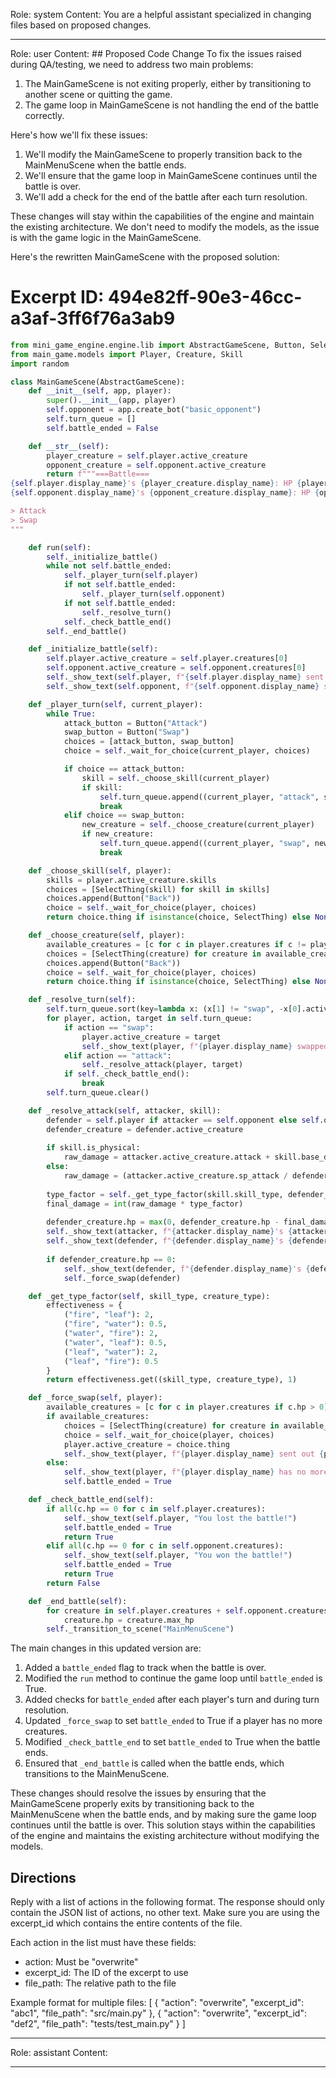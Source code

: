 Role: system
Content: You are a helpful assistant specialized in changing files based on proposed changes.
__________________
Role: user
Content: ## Proposed Code Change
To fix the issues raised during QA/testing, we need to address two main problems:

1. The MainGameScene is not exiting properly, either by transitioning to another scene or quitting the game.
2. The game loop in MainGameScene is not handling the end of the battle correctly.

Here's how we'll fix these issues:

1. We'll modify the MainGameScene to properly transition back to the MainMenuScene when the battle ends.
2. We'll ensure that the game loop in MainGameScene continues until the battle is over.
3. We'll add a check for the end of the battle after each turn resolution.

These changes will stay within the capabilities of the engine and maintain the existing architecture. We don't need to modify the models, as the issue is with the game logic in the MainGameScene.

Here's the rewritten MainGameScene with the proposed solution:

# Excerpt ID: 494e82ff-90e3-46cc-a3af-3ff6f76a3ab9
```python main_game/scenes/main_game_scene.py
from mini_game_engine.engine.lib import AbstractGameScene, Button, SelectThing
from main_game.models import Player, Creature, Skill
import random

class MainGameScene(AbstractGameScene):
    def __init__(self, app, player):
        super().__init__(app, player)
        self.opponent = app.create_bot("basic_opponent")
        self.turn_queue = []
        self.battle_ended = False

    def __str__(self):
        player_creature = self.player.active_creature
        opponent_creature = self.opponent.active_creature
        return f"""===Battle===
{self.player.display_name}'s {player_creature.display_name}: HP {player_creature.hp}/{player_creature.max_hp}
{self.opponent.display_name}'s {opponent_creature.display_name}: HP {opponent_creature.hp}/{opponent_creature.max_hp}

> Attack
> Swap
"""

    def run(self):
        self._initialize_battle()
        while not self.battle_ended:
            self._player_turn(self.player)
            if not self.battle_ended:
                self._player_turn(self.opponent)
            if not self.battle_ended:
                self._resolve_turn()
            self._check_battle_end()
        self._end_battle()

    def _initialize_battle(self):
        self.player.active_creature = self.player.creatures[0]
        self.opponent.active_creature = self.opponent.creatures[0]
        self._show_text(self.player, f"{self.player.display_name} sent out {self.player.active_creature.display_name}!")
        self._show_text(self.opponent, f"{self.opponent.display_name} sent out {self.opponent.active_creature.display_name}!")

    def _player_turn(self, current_player):
        while True:
            attack_button = Button("Attack")
            swap_button = Button("Swap")
            choices = [attack_button, swap_button]
            choice = self._wait_for_choice(current_player, choices)

            if choice == attack_button:
                skill = self._choose_skill(current_player)
                if skill:
                    self.turn_queue.append((current_player, "attack", skill))
                    break
            elif choice == swap_button:
                new_creature = self._choose_creature(current_player)
                if new_creature:
                    self.turn_queue.append((current_player, "swap", new_creature))
                    break

    def _choose_skill(self, player):
        skills = player.active_creature.skills
        choices = [SelectThing(skill) for skill in skills]
        choices.append(Button("Back"))
        choice = self._wait_for_choice(player, choices)
        return choice.thing if isinstance(choice, SelectThing) else None

    def _choose_creature(self, player):
        available_creatures = [c for c in player.creatures if c != player.active_creature and c.hp > 0]
        choices = [SelectThing(creature) for creature in available_creatures]
        choices.append(Button("Back"))
        choice = self._wait_for_choice(player, choices)
        return choice.thing if isinstance(choice, SelectThing) else None

    def _resolve_turn(self):
        self.turn_queue.sort(key=lambda x: (x[1] != "swap", -x[0].active_creature.speed))
        for player, action, target in self.turn_queue:
            if action == "swap":
                player.active_creature = target
                self._show_text(player, f"{player.display_name} swapped to {target.display_name}!")
            elif action == "attack":
                self._resolve_attack(player, target)
            if self._check_battle_end():
                break
        self.turn_queue.clear()

    def _resolve_attack(self, attacker, skill):
        defender = self.player if attacker == self.opponent else self.opponent
        defender_creature = defender.active_creature
        
        if skill.is_physical:
            raw_damage = attacker.active_creature.attack + skill.base_damage - defender_creature.defense
        else:
            raw_damage = (attacker.active_creature.sp_attack / defender_creature.sp_defense) * skill.base_damage
        
        type_factor = self._get_type_factor(skill.skill_type, defender_creature.creature_type)
        final_damage = int(raw_damage * type_factor)
        
        defender_creature.hp = max(0, defender_creature.hp - final_damage)
        self._show_text(attacker, f"{attacker.display_name}'s {attacker.active_creature.display_name} used {skill.display_name}!")
        self._show_text(defender, f"{defender.display_name}'s {defender_creature.display_name} took {final_damage} damage!")
        
        if defender_creature.hp == 0:
            self._show_text(defender, f"{defender.display_name}'s {defender_creature.display_name} fainted!")
            self._force_swap(defender)

    def _get_type_factor(self, skill_type, creature_type):
        effectiveness = {
            ("fire", "leaf"): 2,
            ("fire", "water"): 0.5,
            ("water", "fire"): 2,
            ("water", "leaf"): 0.5,
            ("leaf", "water"): 2,
            ("leaf", "fire"): 0.5
        }
        return effectiveness.get((skill_type, creature_type), 1)

    def _force_swap(self, player):
        available_creatures = [c for c in player.creatures if c.hp > 0]
        if available_creatures:
            choices = [SelectThing(creature) for creature in available_creatures]
            choice = self._wait_for_choice(player, choices)
            player.active_creature = choice.thing
            self._show_text(player, f"{player.display_name} sent out {player.active_creature.display_name}!")
        else:
            self._show_text(player, f"{player.display_name} has no more creatures able to battle!")
            self.battle_ended = True

    def _check_battle_end(self):
        if all(c.hp == 0 for c in self.player.creatures):
            self._show_text(self.player, "You lost the battle!")
            self.battle_ended = True
            return True
        elif all(c.hp == 0 for c in self.opponent.creatures):
            self._show_text(self.player, "You won the battle!")
            self.battle_ended = True
            return True
        return False

    def _end_battle(self):
        for creature in self.player.creatures + self.opponent.creatures:
            creature.hp = creature.max_hp
        self._transition_to_scene("MainMenuScene")
```

The main changes in this updated version are:

1. Added a `battle_ended` flag to track when the battle is over.
2. Modified the `run` method to continue the game loop until `battle_ended` is True.
3. Added checks for `battle_ended` after each player's turn and during turn resolution.
4. Updated `_force_swap` to set `battle_ended` to True if a player has no more creatures.
5. Modified `_check_battle_end` to set `battle_ended` to True when the battle ends.
6. Ensured that `_end_battle` is called when the battle ends, which transitions to the MainMenuScene.

These changes should resolve the issues by ensuring that the MainGameScene properly exits by transitioning back to the MainMenuScene when the battle ends, and by making sure the game loop continues until the battle is over. This solution stays within the capabilities of the engine and maintains the existing architecture without modifying the models.

## Directions
Reply with a list of actions in the following format. The response should only contain the JSON list of actions, no other text.
Make sure you are using the excerpt_id which contains the entire contents of the file.

Each action in the list must have these fields:
- action: Must be "overwrite"
- excerpt_id: The ID of the excerpt to use
- file_path: The relative path to the file

Example format for multiple files:
[
    {
        "action": "overwrite",
        "excerpt_id": "abc1",
        "file_path": "src/main.py"
    },
    {
        "action": "overwrite",
        "excerpt_id": "def2",
        "file_path": "tests/test_main.py"
    }
]
__________________
Role: assistant
Content: 
__________________
